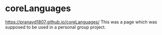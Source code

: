 # coreLanguages
https://pranayd1807.github.io/coreLanguages/
This was a page which was supposed to be used in a personal group project.
